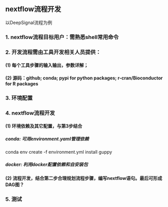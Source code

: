 ## nextflow流程开发

以DeepSignal流程为例


### 1. nextflow流程目标用户：需熟悉shell常用命令


### 2. 开发流程需由工具开发相关人员提供：

#### (1) 每个工具步骤的输入输出，参数详解；

#### (2) 源码：github; conda; pypi for python packages; r-cran/Bioconductor for R packages


### 3. 环境配置




### 4. nextflow流程开发

#### (1) 环境依赖及其它配置，与第3步结合

##### conda: 可用environment.yaml管理依赖


conda env create -f environment.yml
install guppy

##### docker: 利用docker配置依赖和自安装包



#### (2) 流程开发，结合第二步合理规划流程步骤，编写nextflow语句。最后可形成DAG图？


### 5. 测试













